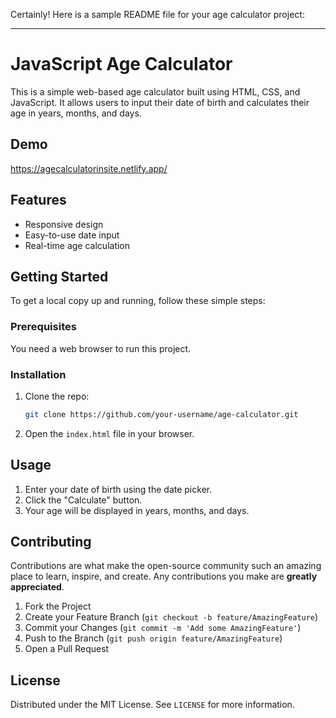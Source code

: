 Certainly! Here is a sample README file for your age calculator project:

---

# JavaScript Age Calculator

This is a simple web-based age calculator built using HTML, CSS, and JavaScript. It allows users to input their date of birth and calculates their age in years, months, and days.

## Demo

https://agecalculatorinsite.netlify.app/

## Features

- Responsive design
- Easy-to-use date input
- Real-time age calculation

## Getting Started

To get a local copy up and running, follow these simple steps:

### Prerequisites

You need a web browser to run this project.

### Installation

1. Clone the repo:
   ```sh
   git clone https://github.com/your-username/age-calculator.git
   ```
2. Open the `index.html` file in your browser.

## Usage

1. Enter your date of birth using the date picker.
2. Click the "Calculate" button.
3. Your age will be displayed in years, months, and days.


## Contributing

Contributions are what make the open-source community such an amazing place to learn, inspire, and create. Any contributions you make are **greatly appreciated**.

1. Fork the Project
2. Create your Feature Branch (`git checkout -b feature/AmazingFeature`)
3. Commit your Changes (`git commit -m 'Add some AmazingFeature'`)
4. Push to the Branch (`git push origin feature/AmazingFeature`)
5. Open a Pull Request

## License

Distributed under the MIT License. See `LICENSE` for more information.
